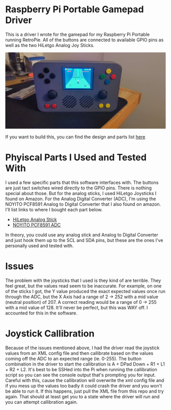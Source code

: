 # Raspberry Pi Portable Gamepad Driver
This is a driver I wrote for the gamepad for my Raspberry Pi Portable running RetroPie. All of the buttons are connected to available GPIO pins as well as the two HiLetgo Analog Joy Sticks.

![Raspberry Pi Portable](./images/RaspberryPiPortable.jpg)

If you want to build this, you can find the design and parts list [here](https://www.thingiverse.com/thing:6469374)

# Phyiscal Parts I Used and Tested With
I used a few specific parts that this software interfaces with. The buttons are just tact switches wired directly to the GPIO pins. There is nothing special about those. But for the analog sticks, I used HiLetgo Joysticks I found on Amazon. For the Analog Digital Converter (ADC), I'm using the NOYITO PCF8591 Analog to Digital Converter that I also found on amazon. I'll list links to where I bought each part below.

- [HiLetgo Analog Stick](https://www.amazon.com/HiLetgo-Controller-JoyStick-Breakout-Arduino/dp/B00P7QBGD2)
- [NOYITO PCF8591 ADC](https://www.amazon.com/dp/B07DQGQYJW?psc=1&ref=ppx_yo2ov_dt_b_product_details)

In theory, you could use any analog stick and Analog to Digital Converter and just hook them up to the SCL and SDA pins, but these are the ones I've personally used and tested with.

# Issues
The problem with the joysticks that I used is they kind of are terrible. They feel great, but the values read seem to be inaccurate. For example, on one of the sticks I got, the Y value produced the exact expected values once run through the ADC, but the X Axis had a range of 2 -> 252 with a mid value (neutral position) of 207. A correct reading would be a range of 0 -> 255 with a mid value of 128. It'll never be perfect, but this was WAY off. I accounted for this in the software.

# Joystick Callibration
Because of the issues mentioned above, I had the driver read the joystick values from an XML config file and then callibrate based on the values coming off the ADC to an expected range (ie. 0-255). The button combination in the driver to start the callibration is A + DPad Down + R1 + L1 + R2 + L2. It's best to be SSHed into the Pi when running the callibration script so you can see the console output that's prompting you for input. Careful with this, cause the callibration will overwrite the xml config file and if you mess up the values too badly it could crash the driver and you won't be able to run it. If this happens, just pull the XML file from this repo and try again. That should at least get you to a state where the driver will run and you can attempt callibration again.
